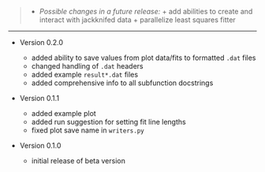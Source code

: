 <!---
  Created by Zechariah Gelzer (University of Iowa) on 2015-03-30.
  Copyright (C) 2015 Zechariah Gelzer.
 
  This program is free software: you can redistribute it and/or modify it under
  the terms of the GNU General Public License as published by the Free Software
  Foundation, either version 3 of the License, or any later version (see
  <http://www.gnu.org/licenses/>).
 
  This program is distributed in the hope that it will be useful, but WITHOUT
  ANY WARRANTY; without even the implied warranty of MERCHANTABILITY or FITNESS
  FOR A PARTICULAR PURPOSE. See the GNU General Public License for more details.
-->

> + *Possible changes in a future release:*
    + add abilities to create and interact with jackknifed data
    + parallelize least squares fitter

---

<!---
To do:
1. commit changes of specific files, in groups acc. to changes with same message
2. add to docstrings
3. update CHANGES.md
4. commit all files, message='added info to all docstrings'
5. tag this last change with v0.2.0, message='version 0.2.0'
6. push changes with _-tags
-->

+ Version 0.2.0
  + added ability to save values from plot data/fits to formatted `.dat` files
  + changed handling of `.dat` headers
  + added example `result*.dat` files
  + added comprehensive info to all subfunction docstrings

+ Version 0.1.1
  + added example plot
  + added run suggestion for setting fit line lengths
  + fixed plot save name in `writers.py`

+ Version 0.1.0
  + initial release of beta version
